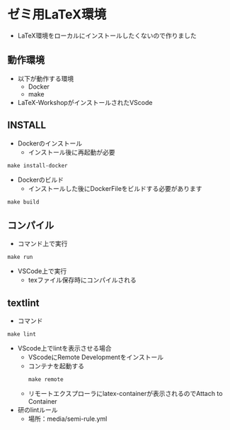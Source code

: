 # ゼミ用LaTeX環境
* LaTeX環境をローカルにインストールしたくないので作りました

## 動作環境
* 以下が動作する環境
  * Docker
  * make
* LaTeX-WorkshopがインストールされたVScode

## INSTALL
* Dockerのインストール
  * インストール後に再起動が必要
```
make install-docker
```
* Dockerのビルド
  * インストールした後にDockerFileをビルドする必要があります
```
make build
```

## コンパイル
* コマンド上で実行
```
make run
```
* VSCode上で実行
  * texファイル保存時にコンパイルされる

## textlint
* コマンド
```
make lint
```

* VScode上でlintを表示させる場合
  * VScodeにRemote Developmentをインストール
  * コンテナを起動する
	```
	make remote
	```
  * リモートエクスプローラにlatex-containerが表示されるのでAttach to Container
 * 研のlintルール
   * 場所：media/semi-rule.yml